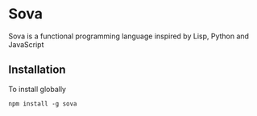 # Sova

Sova is a functional programming language inspired by Lisp, Python and JavaScript

## Installation

To install globally

```
npm install -g sova
```
